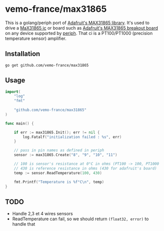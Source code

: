 vemo-france/max31865
====================

This is a golang/periph port of [Adafruit's MAX31865 library](https://github.com/adafruit/Adafruit_MAX31865). It's used to drive a [MaX31865 ic](https://datasheets.maximintegrated.com/en/ds/MAX31865.pdf) or board such as [Adafruit's MAX31865 breakout board](https://www.adafruit.com/product/3328) on any device supported by [periph](https://github.com/google/periph). That ci is a PT100/PT1000 (precision temperature sensor) amplifier.


Installation
------------

````
go get github.com/vemo-france/max31865
````

Usage
----

````Go
import(
    "log"
    "fmt"
    
    "github.com/vemo-france/max31865"
)

func main() {

    if err := max31865.Init(); err != nil {
        log.Fatalf("initialization failed : %s", err)
    }

    // pass in pin names as defined in periph
    sensor := max31865.Create("8", "9", "10", "11")

    // 100 is sensor's resistance at 0°C in ohms (PT100 -> 100, PT1000 -> 1000)
    // 430 is reference resistance in ohms (430 for adafruit's board)
    temp := sensor.ReadTemperature(100, 430)

    fmt.Printf("Temperature is %f°C\n", temp)
}
````

TODO
----

- Handle 2,3 et 4 wires sensors
- ReadTemperature can fail, so we should return `(float32, error)` to handle that